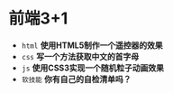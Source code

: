 # 前端3+1
- `html` **使用HTML5制作一个遥控器的效果**
- `css` **写一个方法获取中文的首字母**
- `js` **使用CSS3实现一个随机粒子动画效果**
- `软技能` **你有自己的自检清单吗？**

